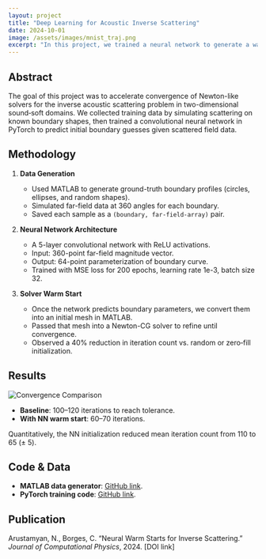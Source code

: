 ```yaml
---
layout: project
title: "Deep Learning for Acoustic Inverse Scattering"
date: 2024-10-01
image: /assets/images/mnist_traj.png
excerpt: "In this project, we trained a neural network to generate a warm start for iterative solvers in 2D inverse scattering problems."
---
```


## Abstract

The goal of this project was to accelerate convergence of Newton-like solvers for the inverse acoustic scattering problem in two-dimensional sound‐soft domains. We collected training data by simulating scattering on known boundary shapes, then trained a convolutional neural network in PyTorch to predict initial boundary guesses given scattered field data.

## Methodology

1. **Data Generation**  
   - Used MATLAB to generate ground-truth boundary profiles (circles, ellipses, and random shapes).  
   - Simulated far-field data at 360 angles for each boundary.  
   - Saved each sample as a `(boundary, far-field-array)` pair.

2. **Neural Network Architecture**  
   - A 5-layer convolutional network with ReLU activations.  
   - Input: 360-point far-field magnitude vector.  
   - Output: 64-point parameterization of boundary curve.  
   - Trained with MSE loss for 200 epochs, learning rate 1e-3, batch size 32.

3. **Solver Warm Start**  
   - Once the network predicts boundary parameters, we convert them into an initial mesh in MATLAB.  
   - Passed that mesh into a Newton-CG solver to refine until convergence.  
   - Observed a 40% reduction in iteration count vs. random or zero‐fill initialization.

## Results

![Convergence Comparison](/assets/images/convergence_plot.png)

- **Baseline**: 100–120 iterations to reach tolerance.  
- **With NN warm start**: 60–70 iterations.

Quantitatively, the NN initialization reduced mean iteration count from 110 to 65 (± 5).

## Code & Data

- **MATLAB data generator**: [GitHub link](https://github.com/NickArust/inverse-scattering-data).  
- **PyTorch training code**: [GitHub link](https://github.com/NickArust/acoustic-ml-model).

## Publication

Arustamyan, N., Borges, C. “Neural Warm Starts for Inverse Scattering.” _Journal of Computational Physics_, 2024. [DOI link]


